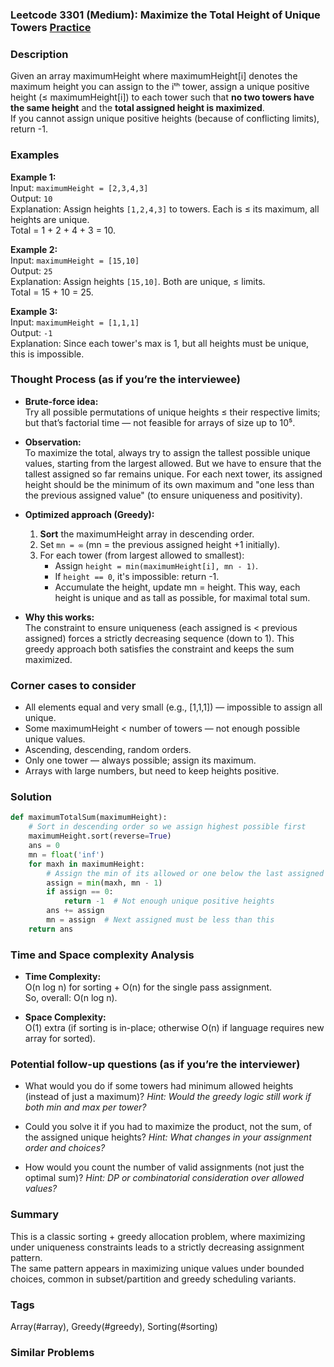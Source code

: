 ### Leetcode 3301 (Medium): Maximize the Total Height of Unique Towers [Practice](https://leetcode.com/problems/maximize-the-total-height-of-unique-towers)

### Description  
Given an array maximumHeight where maximumHeight[i] denotes the maximum height you can assign to the iᵗʰ tower, assign a unique positive height (≤ maximumHeight[i]) to each tower such that **no two towers have the same height** and the **total assigned height is maximized**.  
If you cannot assign unique positive heights (because of conflicting limits), return -1.

### Examples  

**Example 1:**  
Input: `maximumHeight = [2,3,4,3]`  
Output: `10`  
Explanation: Assign heights `[1,2,4,3]` to towers. Each is ≤ its maximum, all heights are unique.  
Total = 1 + 2 + 4 + 3 = 10.

**Example 2:**  
Input: `maximumHeight = [15,10]`  
Output: `25`  
Explanation: Assign heights `[15,10]`. Both are unique, ≤ limits.  
Total = 15 + 10 = 25.

**Example 3:**  
Input: `maximumHeight = [1,1,1]`  
Output: `-1`  
Explanation: Since each tower's max is 1, but all heights must be unique, this is impossible.

### Thought Process (as if you’re the interviewee)  
- **Brute-force idea:**  
  Try all possible permutations of unique heights ≤ their respective limits; but that’s factorial time — not feasible for arrays of size up to 10⁵.

- **Observation:**  
  To maximize the total, always try to assign the tallest possible unique values, starting from the largest allowed. But we have to ensure that the tallest assigned so far remains unique. For each next tower, its assigned height should be the minimum of its own maximum and "one less than the previous assigned value" (to ensure uniqueness and positivity).

- **Optimized approach (Greedy):**  
  1. **Sort** the maximumHeight array in descending order.
  2. Set `mn = ∞` (mn = the previous assigned height +1 initially).
  3. For each tower (from largest allowed to smallest):
      - Assign `height = min(maximumHeight[i], mn - 1)`.
      - If `height == 0`, it's impossible: return -1.
      - Accumulate the height, update mn = height.
  This way, each height is unique and as tall as possible, for maximal total sum.

- **Why this works:**  
  The constraint to ensure uniqueness (each assigned is < previous assigned) forces a strictly decreasing sequence (down to 1). This greedy approach both satisfies the constraint and keeps the sum maximized.

### Corner cases to consider  
- All elements equal and very small (e.g., [1,1,1]) — impossible to assign all unique.
- Some maximumHeight < number of towers — not enough possible unique values.
- Ascending, descending, random orders.
- Only one tower — always possible; assign its maximum.
- Arrays with large numbers, but need to keep heights positive.

### Solution

```python
def maximumTotalSum(maximumHeight):
    # Sort in descending order so we assign highest possible first
    maximumHeight.sort(reverse=True)
    ans = 0
    mn = float('inf')
    for maxh in maximumHeight:
        # Assign the min of its allowed or one below the last assigned (for uniqueness)
        assign = min(maxh, mn - 1)
        if assign == 0:
            return -1  # Not enough unique positive heights
        ans += assign
        mn = assign  # Next assigned must be less than this
    return ans
```

### Time and Space complexity Analysis  

- **Time Complexity:**  
  O(n log n) for sorting + O(n) for the single pass assignment.  
  So, overall: O(n log n).

- **Space Complexity:**  
  O(1) extra (if sorting is in-place; otherwise O(n) if language requires new array for sorted).

### Potential follow-up questions (as if you’re the interviewer)  

- What would you do if some towers had minimum allowed heights (instead of just a maximum)?
  *Hint: Would the greedy logic still work if both min and max per tower?*

- Could you solve it if you had to maximize the product, not the sum, of the assigned unique heights?
  *Hint: What changes in your assignment order and choices?*

- How would you count the number of valid assignments (not just the optimal sum)?
  *Hint: DP or combinatorial consideration over allowed values?*

### Summary
This is a classic sorting + greedy allocation problem, where maximizing under uniqueness constraints leads to a strictly decreasing assignment pattern.  
The same pattern appears in maximizing unique values under bounded choices, common in subset/partition and greedy scheduling variants.

### Tags
Array(#array), Greedy(#greedy), Sorting(#sorting)

### Similar Problems
